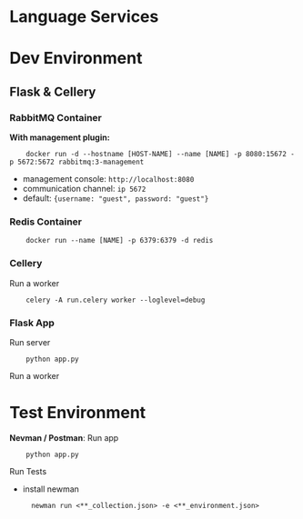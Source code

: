# Language Services

# Dev Environment
## Flask & Cellery

### RabbitMQ Container

**With management plugin:**

        docker run -d --hostname [HOST-NAME] --name [NAME] -p 8080:15672 -p 5672:5672 rabbitmq:3-management

* management console: `http://localhost:8080`
* communication channel: `ip 5672`
* default: `{username: "guest", password: "guest"}`

### Redis Container

        docker run --name [NAME] -p 6379:6379 -d redis

### Cellery
Run a worker

        celery -A run.celery worker --loglevel=debug

### Flask App
Run server

        python app.py

Run a worker

# Test Environment

**Nevman / Postman**:
Run app

        python app.py

Run Tests
* install newman

        newman run <**_collection.json> -e <**_environment.json>

